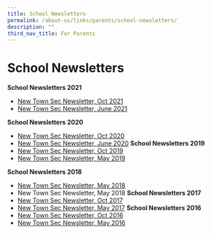 ```yaml
---
title: School Newsletters
permalink: /about-us/links/parents/school-newsletters/
description: ""
third_nav_title: For Parents
---
```

# School Newsletters
**School Newsletters 2021**
* [New Town Sec Newsletter, Oct 2021](/files/New%20Town%20Sec_NL_Oct%202021.pdf)
* [New Town Sec Newsletter, June 2021](/files/New%20Town%20Sec_NL_June21.pdf)


**School Newsletters 2020**
* [New Town Sec Newsletter, Oct 2020](/files/Newsletter%20Oct%202020.pdf)
* [New Town Sec Newsletter, June 2020](/files/Newsletter%20Jun20%20(Final%204Jun%2020).pdf)
**School Newsletters 2019**
* [New Town Sec Newsletter, Oct 2019 ](/files/New%20Town%20Sec_NL_Oct2019.pdf)
* [New Town Sec Newsletter, May 2019 ](/files/New%20Town%20Sec_NL_May2019.pdf)

**School Newsletters 2018**
* [New Town Sec Newsletter, May 2018](/files/2018-Edition-1_May.pdf)
* New Town Sec Newsletter, May 2018
**School Newsletters 2017**
* [New Town Sec Newsletter, Oct 2017](/files/2017-2_Oct.pdf)
* [New Town Sec Newsletter, May 2017](/files/2017-Edition-1_May.pdf)
**School Newsletters 2016**
* [New Town Sec Newsletter, Oct 2016](/files/2016-Edition-2_Oct.pdf)
* [New Town Sec Newsletter, May 2016](/files/2016-Edition-1_May.pdf)